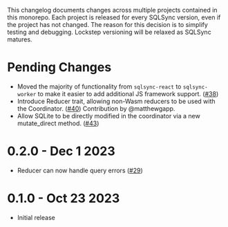 This changelog documents changes across multiple projects contained in this monorepo. Each project is released for every SQLSync version, even if the project has not changed. The reason for this decision is to simplify testing and debugging. Lockstep versioning will be relaxed as SQLSync matures.

# Pending Changes

- Moved the majority of functionality from `sqlsync-react` to `sqlsync-worker` to make it easier to add additional JS framework support. ([#38])
- Introduce Reducer trait, allowing non-Wasm reducers to be used with the Coordinator. ([#40]) Contribution by @matthewgapp.
- Allow SQLite to be directly modified in the coordinator via a new mutate_direct method. ([#43])

# 0.2.0 - Dec 1 2023

- Reducer can now handle query errors ([#29])

# 0.1.0 - Oct 23 2023

- Initial release

[#29]: https://github.com/orbitinghail/sqlsync/pull/29
[#38]: https://github.com/orbitinghail/sqlsync/pull/38
[#40]: https://github.com/orbitinghail/sqlsync/pull/40
[#43]: https://github.com/orbitinghail/sqlsync/pull/43

